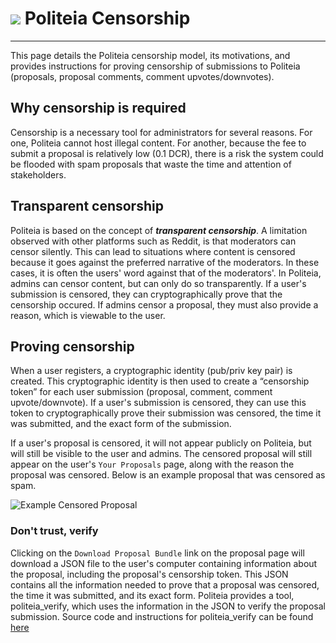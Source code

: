 # <img class="dcr-icon" src="/img/dcr-icons/Politeia.svg" /> Politeia Censorship

---

This page details the Politeia censorship model, its motivations, and provides instructions for proving censorship of submissions to Politeia (proposals, proposal comments, comment upvotes/downvotes).

## Why censorship is required

Censorship is a necessary tool for administrators for several reasons. For one, Politeia cannot host illegal content. For another, because the fee to submit a proposal is relatively low (0.1 DCR), there is a risk the system could be flooded with spam proposals that waste the time and attention of stakeholders. 


## Transparent censorship 

Politeia is based on the concept of *__transparent censorship__*. A limitation observed with other platforms such as Reddit, is that moderators can censor silently. This can lead to situations where content is censored because it goes against the preferred narrative of the moderators. In these cases, it is often the users' word against that of the moderators'. In Politeia, admins can censor content, but can only do so transparently. If a user's submission is censored, they can cryptographically prove that the censorship occured. If admins censor a proposal, they must also provide a reason, which is viewable to the user. 


## Proving censorship

When a user registers, a cryptographic identity (pub/priv key pair) is created. This cryptographic identity is then used to create a “censorship token” for each user submission (proposal, comment, comment upvote/downvote). If a user's submission is censored, they can use this token to cryptographically prove their submission was censored, the time it was submitted, and the exact form of the submission. 

If a user's proposal is censored, it will not appear publicly on Politeia, but will still be visible to the user and admins. The censored proposal will still appear on the user's `Your Proposals` page, along with the reason the proposal was censored. Below is an example proposal that was censored as spam. 

![Example Censored Proposal](/img/politeia/censored-proposal.png)

### Don't trust, verify

Clicking on the `Download Proposal Bundle` link on the proposal page will download a JSON file to the user's computer containing information about the proposal, including the proposal's censorship token. This JSON contains all the information needed to prove that a proposal was censored, the time it was submitted, and its exact form. Politeia provides a tool, politeia_verify, which uses the information in the JSON to verify the proposal submission. Source code and instructions for politeia_verify can be found [here](https://github.com/decred/politeia/tree/master/politeiad/cmd/politeia_verify)

